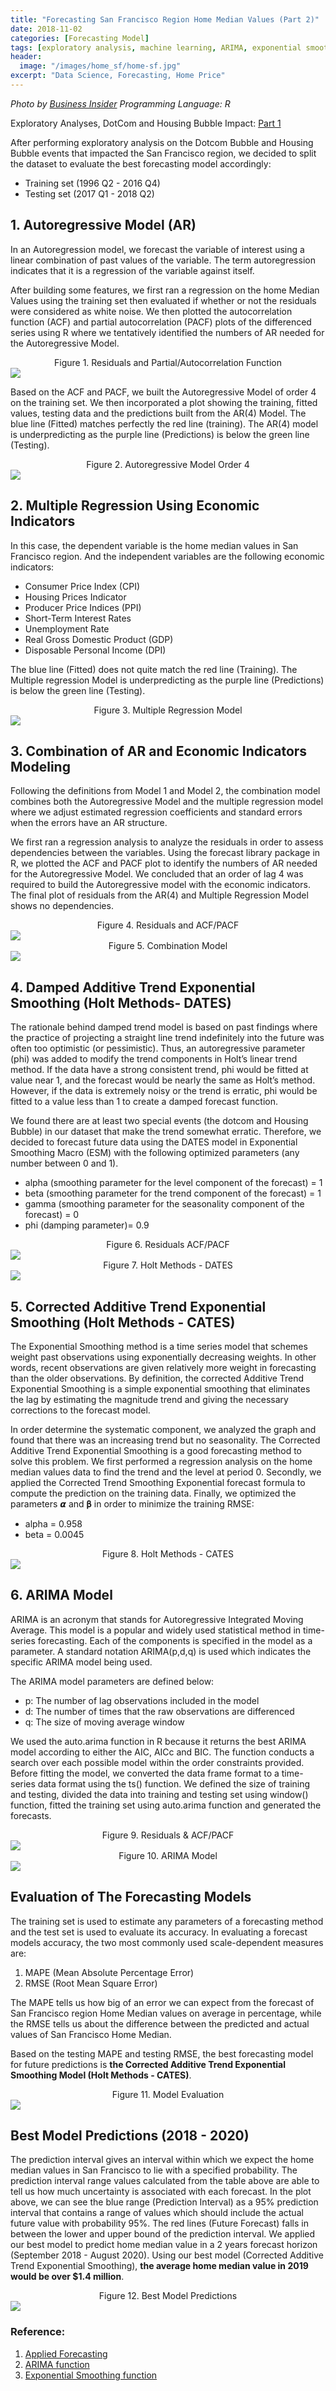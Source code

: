 ```yaml
---
title: "Forecasting San Francisco Region Home Median Values (Part 2)"
date: 2018-11-02
categories: [Forecasting Model]
tags: [exploratory analysis, machine learning, ARIMA, exponential smoothing, R]
header:
  image: "/images/home_sf/home-sf.jpg"
excerpt: "Data Science, Forecasting, Home Price"
---
```


*Photo by <a href="https://www.businessinsider.com/san-francisco-house-prices-record-luxury-2017-11">Business Insider</a>*
*Programming Language: R*

Exploratory Analyses, DotCom and Housing Bubble Impact: <a href="https://yakan.github.io/forecasting%20model/home_value_forecasting/">Part 1</a>

After performing exploratory analysis on the Dotcom Bubble and Housing Bubble events that impacted the San Francisco region, we decided to split the dataset to evaluate the best forecasting model accordingly:
* Training set (1996 Q2 - 2016 Q4)
* Testing set (2017 Q1 - 2018 Q2)

## 1. Autoregressive Model (AR)
In an Autoregression model, we forecast the variable of interest using a linear combination of past values of the variable. The term autoregression indicates that it is a regression of the variable against itself.

After building some features, we first ran a regression on the home Median Values using the training set then evaluated if whether or not the residuals were considered as white noise. We then plotted the autocorrelation function (ACF) and partial autocorrelation (PACF) plots of the differenced series using R where we tentatively identified the numbers of AR needed for the Autoregressive Model.

<div style="text-align: center"> Figure 1. Residuals and Partial/Autocorrelation Function</div>
<img src="{{ site.url }}{{ site.baseurl }}/images/home_sf/am1.png">

Based on the ACF and PACF, we built the Autoregressive Model of order 4 on the training set. We then incorporated a plot showing the training, fitted values, testing data and the predictions built from the AR(4) Model. The blue line (Fitted) matches perfectly the red line (training). The AR(4) model is underpredicting as the purple line (Predictions) is below the green line (Testing).

<div style="text-align: center"> Figure 2. Autoregressive Model Order 4</div>
<img src="{{ site.url }}{{ site.baseurl }}/images/home_sf/am2.png">


## 2. Multiple Regression Using Economic Indicators
In this case, the dependent variable is the home median values in San Francisco region. And the independent variables are the following economic indicators:
* Consumer Price Index (CPI)
* Housing Prices Indicator
* Producer Price Indices (PPI)
* Short-Term Interest Rates
* Unemployment Rate
* Real Gross Domestic Product (GDP)
* Disposable Personal Income (DPI)

The blue line (Fitted) does not quite match the red line (Training). The Multiple regression Model is underpredicting as the purple line (Predictions) is below the green line (Testing).

<div style="text-align: center"> Figure 3. Multiple Regression Model</div>
<img src="{{ site.url }}{{ site.baseurl }}/images/home_sf/mm1.png">


## 3. Combination of AR and Economic Indicators Modeling
Following the definitions from Model 1 and Model 2, the combination model combines both the Autoregressive Model and the multiple regression model where we adjust estimated regression coefficients and standard errors when the errors have an AR structure.

We first ran a regression analysis to analyze the residuals in order to assess dependencies between the variables. Using the forecast library package in R, we plotted the ACF and PACF plot to identify the numbers of AR needed for the Autoregressive Model. We concluded that an order of lag 4 was required to build the Autoregressive model with the economic indicators. The final plot of residuals from the AR(4) and Multiple Regression Model shows no dependencies.

<div style="text-align: center"> Figure 4. Residuals and ACF/PACF</div>
<img src="{{ site.url }}{{ site.baseurl }}/images/home_sf/cm1.png">

<div style="text-align: center"> Figure 5. Combination Model</div>
<img src="{{ site.url }}{{ site.baseurl }}/images/home_sf/cm2.png">

## 4. Damped Additive Trend Exponential Smoothing (Holt Methods- DATES)
The rationale behind damped trend model is based on past findings where the practice of projecting a straight line trend indefinitely into the future was often too optimistic (or
pessimistic). Thus, an autoregressive parameter (phi)  was added to modify the trend
components in Holt’s linear trend method. If the data have a strong consistent trend, phi would be fitted at value near 1, and the forecast would be nearly the same as Holt’s method. However, if the data is extremely noisy or the trend is erratic, phi would be fitted to a value less than 1 to create a damped forecast function.

We found there are at least two special events (the dotcom and Housing Bubble) in our dataset that make the trend somewhat erratic. Therefore, we decided to forecast future data using the DATES model in Exponential Smoothing Macro (ESM) with the following optimized parameters (any number between 0 and 1).
* alpha (smoothing parameter for the level component of the forecast)  = 1
* beta (smoothing parameter for the trend component of the forecast) = 1
* gamma (smoothing parameter for the seasonality component of the forecast) = 0
* phi (damping parameter)= 0.9

<div style="text-align: center"> Figure 6. Residuals ACF/PACF</div>
<img src="{{ site.url }}{{ site.baseurl }}/images/home_sf/holt1.png">

<div style="text-align: center"> Figure 7. Holt Methods - DATES</div>
<img src="{{ site.url }}{{ site.baseurl }}/images/home_sf/holt2.png">

## 5. Corrected Additive Trend Exponential Smoothing (Holt Methods - CATES)
The Exponential Smoothing method is a time series model that schemes weight past observations using exponentially decreasing weights. In other words, recent observations are given relatively more weight in forecasting than the older observations. By definition, the corrected Additive Trend Exponential Smoothing is a simple exponential smoothing that eliminates the lag by estimating the magnitude trend and giving the necessary corrections to the forecast model.

 In order determine the systematic component, we analyzed the graph and found that there was an increasing trend but no seasonality. The Corrected Additive Trend Exponential Smoothing is a good forecasting method to solve this problem. We first performed a regression analysis on the home median values data to find the trend and the level at period 0. Secondly, we applied the Corrected Trend Smoothing Exponential forecast formula to compute the prediction on the training data. Finally, we optimized the parameters 𝞪 and 𝛃 in order to minimize the training RMSE:

 * alpha = 0.958
 * beta = 0.0045

 <div style="text-align: center"> Figure 8. Holt Methods - CATES</div>
 <img src="{{ site.url }}{{ site.baseurl }}/images/home_sf/holt3.png">


## 6. ARIMA Model
ARIMA is an acronym that stands for Autoregressive Integrated Moving Average. This model is a popular and widely used statistical method in time-series forecasting. Each of the components is specified in the model as a parameter. A standard notation ARIMA(p,d,q) is used which indicates the specific ARIMA model being used.

The ARIMA model parameters are defined below:
* p: The number of lag observations included in the model
* d: The number of times that the raw observations are differenced
* q: The size of moving average window

We used the auto.arima function in R because it returns the best ARIMA model according to either the AIC, AICc and BIC. The function conducts a search over each possible model within the order constraints provided. Before fitting the model, we converted the data frame format to a time-series data format using the ts() function. We defined the size of training and testing, divided the data into training and testing set using window() function, fitted the training set using auto.arima function and generated the forecasts.

<div style="text-align: center"> Figure 9. Residuals & ACF/PACF</div>
<img src="{{ site.url }}{{ site.baseurl }}/images/home_sf/holt3.png">

<div style="text-align: center"> Figure 10. ARIMA Model</div>
<img src="{{ site.url }}{{ site.baseurl }}/images/home_sf/holt3.png">

## Evaluation of The Forecasting Models
The training set is used to estimate any parameters of a forecasting method and the test set is used to evaluate its accuracy. In evaluating a forecast models accuracy, the two most commonly used scale-dependent measures are:
1. MAPE (Mean Absolute Percentage Error)
2. RMSE (Root Mean Square Error)

The MAPE tells us how big of an error we can expect from the forecast of San Francisco region Home Median values on average in percentage, while the RMSE tells us about the difference between the predicted and actual values of San Francisco Home Median.

Based on the testing MAPE and testing RMSE, the best forecasting model for future predictions is **the Corrected Additive Trend Exponential Smoothing Model (Holt Methods - CATES)**.

<div style="text-align: center"> Figure 11. Model Evaluation</div>
<img src="{{ site.url }}{{ site.baseurl }}/images/home_sf/best1.png">

## Best Model Predictions (2018 - 2020)
The prediction interval gives an interval within which we expect the home median values in San Francisco to lie with a specified probability. The prediction interval range values calculated from the table above are able to tell us how much uncertainty is associated with each forecast. In the plot above, we can see the blue range (Prediction Interval) as a 95% prediction interval that contains a range of values which should include the actual future value with probability 95%. The red lines (Future Forecast) falls in between the lower and upper bound of the prediction interval. We applied our best model to predict home median value in a 2 years forecast horizon (September 2018 - August 2020). Using our best model (Corrected Additive Trend Exponential Smoothing), **the average home median value in 2019 would be over $1.4 million**.

<div style="text-align: center"> Figure 12. Best Model Predictions</div>
<img src="{{ site.url }}{{ site.baseurl }}/images/home_sf/best2.png">

### Reference:
1. <a href="https://otexts.org/fpp2/">Applied Forecasting</a>
2. <a href="https://stat.ethz.ch/R-manual/R-devel/library/stats/html/arima.html">ARIMA function</a>
3. <a href="https://cran.r-project.org/web/packages/forecast/forecast.pdf"> Exponential Smoothing function</a>
